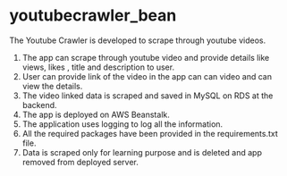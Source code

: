 # youtubecrawler_bean

The Youtube Crawler is developed to scrape through youtube videos.

1. The app can scrape through youtube video and provide details like views, likes , title and description to user.
2. User can provide link of the video in the app can can video and can view the details.
3. The video linked data is scraped and saved in MySQL on RDS at the backend.
4. The app is deployed on AWS Beanstalk. 
5. The application uses logging to log all the information.
6. All the required packages have been provided in the requirements.txt file.
7. Data is scraped only for learning purpose and is deleted and app removed from deployed server.
